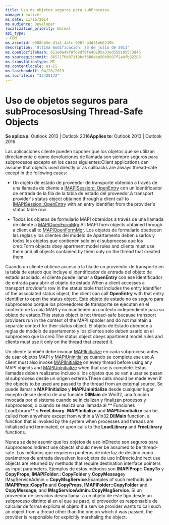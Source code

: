 ```yaml
---
title: Uso de objetos seguros para subProcesos
manager: soliver
ms.date: 11/16/2014
ms.audience: Developer
localization_priority: Normal
api_type:
- COM
ms.assetid: e688db5e-d1a1-4afc-998f-b3d31eb6239b
description: 'Última modificación: 23 de julio de 2011'
ms.openlocfilehash: 611e0a49f0fd8df8fe40205a33ed5501055c3d45
ms.sourcegitcommit: 8657170d071f9bcf680aba50b9c07f2a4fb82283
ms.translationtype: MT
ms.contentlocale: es-ES
ms.lasthandoff: 04/28/2019
ms.locfileid: "33425172"
---
```

# <a name="using-thread-safe-objects"></a><span data-ttu-id="b3f61-103">Uso de objetos seguros para subProcesos</span><span class="sxs-lookup"><span data-stu-id="b3f61-103">Using Thread-Safe Objects</span></span>

  
  
<span data-ttu-id="b3f61-104">**Se aplica a**: Outlook 2013 | Outlook 2016</span><span class="sxs-lookup"><span data-stu-id="b3f61-104">**Applies to**: Outlook 2013 | Outlook 2016</span></span> 
  
<span data-ttu-id="b3f61-105">Las aplicaciones cliente pueden suponer que los objetos que se utilizan directamente o como devoluciones de llamada son siempre seguros para subprocesos excepto en los casos siguientes:</span><span class="sxs-lookup"><span data-stu-id="b3f61-105">Client applications can assume that objects used directly or as callbacks are always thread-safe except in the following cases:</span></span>
  
- <span data-ttu-id="b3f61-106">Un objeto de estado de proveedor de transporte obtenido a través de una llamada de cliente a [IMAPISession:: OpenEntry](imapisession-openentry.md) con un identificador de entrada de la fila de la tabla de estado del proveedor.</span><span class="sxs-lookup"><span data-stu-id="b3f61-106">A transport provider's status object obtained through a client call to [IMAPISession::OpenEntry](imapisession-openentry.md) with an entry identifier from the provider's status table row.</span></span> 
    
- <span data-ttu-id="b3f61-107">Todos los objetos de formulario MAPI obtenidos a través de una llamada de cliente a [MAPIOpenFormMgr](mapiopenformmgr.md).</span><span class="sxs-lookup"><span data-stu-id="b3f61-107">All MAPI form objects obtained through a client call to [MAPIOpenFormMgr](mapiopenformmgr.md).</span></span> <span data-ttu-id="b3f61-108">Los objetos de formulario obedecen las reglas y los clientes del modelo de Apartamento deben usarlos y todos los objetos que contienen solo en el subproceso que los creó.</span><span class="sxs-lookup"><span data-stu-id="b3f61-108">Form objects obey apartment model rules and clients must use them and all objects contained by them only on the thread that created them.</span></span>
    
<span data-ttu-id="b3f61-109">Cuando un cliente obtiene acceso a la fila de un proveedor de transporte en la tabla de estado que incluye el identificador de entrada del objeto de estado asociado, el cliente puede llamar a **OpenEntry** con ese identificador de entrada para abrir el objeto de estado.</span><span class="sxs-lookup"><span data-stu-id="b3f61-109">When a client accesses a transport provider's row in the status table that includes the entry identifier of the associated status object, the client can call **OpenEntry** with that entry identifier to open the status object.</span></span> <span data-ttu-id="b3f61-110">Este objeto de estado no es seguro para subprocesos porque los proveedores de transporte se ejecutan en el contexto de la cola MAPI y no mantienen un contexto independiente para su objeto de estado.</span><span class="sxs-lookup"><span data-stu-id="b3f61-110">This status object is not thread-safe because transport providers run in the context of the MAPI spooler and do not maintain a separate context for their status object.</span></span> <span data-ttu-id="b3f61-111">El objeto de Estado obedece a reglas de modelo de apartamento y los clientes solo deben usarlo en el subproceso que la creó.</span><span class="sxs-lookup"><span data-stu-id="b3f61-111">The status object obeys apartment model rules and clients must use it only on the thread that created it.</span></span> 
  
<span data-ttu-id="b3f61-112">Un cliente también debe invocar [MAPIInitialize](mapiinitialize.md) en cada subproceso antes de usar objetos MAPI y [MAPIUninitialize](mapiuninitialize.md) cuando se complete ese uso.</span><span class="sxs-lookup"><span data-stu-id="b3f61-112">A client must also invoke [MAPIInitialize](mapiinitialize.md) on every thread before using any MAPI objects and [MAPIUninitialize](mapiuninitialize.md) when that use is complete.</span></span> <span data-ttu-id="b3f61-113">Estas llamadas deben realizarse incluso si los objetos que se van a usar se pasan al subproceso desde un origen externo.</span><span class="sxs-lookup"><span data-stu-id="b3f61-113">These calls should be made even if the objects to be used are passed to the thread from an external source.</span></span> <span data-ttu-id="b3f61-114">Se puede llamar a **MAPIInitialize** y **MAPIUninitialize** desde cualquier lugar excepto desde dentro de una función **DllMain** de Win32, una función invocada por el sistema cuando se inicializan y finalizan procesos y subprocesos, o cuando se realiza una llamada al \*\* Funciones LoadLibrary\*\* y **FreeLibrary** .</span><span class="sxs-lookup"><span data-stu-id="b3f61-114">**MAPIInitialize** and **MAPIUninitialize** can be called from anywhere except from within a Win32 **DllMain** function, a function that is invoked by the system when processes and threads are initialized and terminated, or upon calls to the **LoadLibrary** and **FreeLibrary** functions.</span></span> 
  
<span data-ttu-id="b3f61-115">Nunca se debe asumir que los objetos de uso inDirecto son seguros para subprocesos.</span><span class="sxs-lookup"><span data-stu-id="b3f61-115">Indirect use objects should never be assumed to be thread-safe.</span></span> <span data-ttu-id="b3f61-116">Los métodos que requieren punteros de interfaz de destino como parámetros de entrada devuelven los objetos de uso inDirecto.</span><span class="sxs-lookup"><span data-stu-id="b3f61-116">Indirect use objects are returned by methods that require destination interface pointers as input parameters.</span></span> <span data-ttu-id="b3f61-117">Ejemplos de estos métodos son **IMAPIProp:: CopyTo** y **CopyProps**, **IMAPIFolder:: CopyFolder** y **CopyMessage**y IMsgServiceAdmin **:: CopyMsgService**.</span><span class="sxs-lookup"><span data-stu-id="b3f61-117">Examples of such methods are **IMAPIProp::CopyTo** and **CopyProps**, **IMAPIFolder::CopyFolder** and **CopyMessage**, and **IMsgServiceAdmin::CopyMsgService**.</span></span> <span data-ttu-id="b3f61-118">Si un proveedor de servicios desea llamar a un objeto de este tipo desde un subproceso distinto al en el que se pasó, el proveedor es responsable de calcular de forma explícita el objeto.</span><span class="sxs-lookup"><span data-stu-id="b3f61-118">If a service provider wants to call such an object from a thread other than the one on which it was passed, the provider is responsible for explicitly marshaling the object.</span></span>
  

